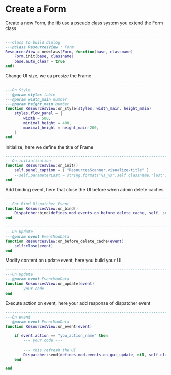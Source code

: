# Create a Form

Create a new Form, the lib use a pseudo class system you extend the Form class

```lua
-------------------------------------------------------------------------------
---Class to build dialog
---@class ResourcesView : Form
ResourcesView = newclass(Form, function(base, classname)
    Form.init(base, classname)
    base.auto_clear = true
end)
```

Change UI size, we ca presize the Frame
```lua
-------------------------------------------------------------------------------
---On Style
---@param styles table
---@param width_main number
---@param height_main number
function ResourcesView:on_style(styles, width_main, height_main)
    styles.flow_panel = {
        width = 500,
        minimal_height = 400,
        maximal_height = height_main-200,
    }
end
```

Initialize, here we define the title of Frame
```lua
-------------------------------------------------------------------------------
---On initialization
function ResourcesView:on_init()
    self.panel_caption = { "ResourcesScanner.visualize-title" }
    --self.parameterLast = string.format("%s_%s",self.classname,"last")
end
```

Add binding event, here that close the UI before when admin delete caches
```lua
-------------------------------------------------------------------------------
---For Bind Dispatcher Event
function ResourcesView:on_bind()
    Dispatcher:bind(defines.mod.events.on_before_delete_cache, self, self.on_before_delete_cache)
end

-------------------------------------------------------------------------------
---On Update
---@param event EventModData
function ResourcesView:on_before_delete_cache(event)
    self:close(event)
end
```

Modify content on update event, here you build your UI
```lua
-------------------------------------------------------------------------------
---On Update
---@param event EventModData
function ResourcesView:on_update(event)
    --- your code ---
end
```

Execute action on event, here your add response of dispatcher event
```lua
-------------------------------------------------------------------------------
---On event
---@param event EventModData
function ResourcesView:on_event(event)

    if event.action == "you_action_name" then
        --- your code ---
        
        --- this refresh the UI
        Dispatcher:send(defines.mod.events.on_gui_update, nil, self.classname)
    end

end
```